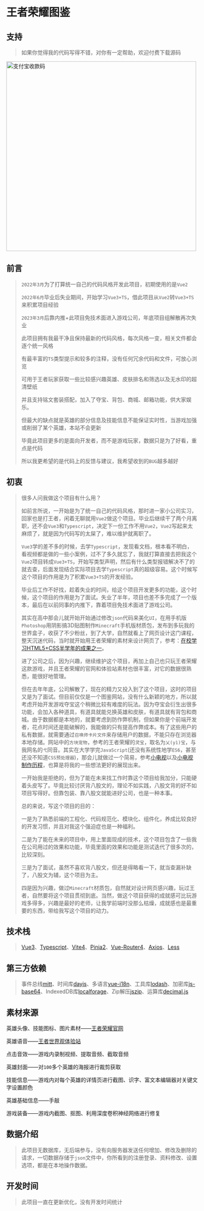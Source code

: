 # 王者荣耀图鉴

## 支持

> 如果你觉得我的代码写得不错，对你有一定帮助，欢迎付费下载源码

<img src="https://files.lyb.im/wzry-material/image/pay_code.png" style="width:500px" alt="支付宝收款码" />

## 前言

> `2022年3月`为了打算统一自己的代码风格开发此项目，初期使用的是`Vue2`
>
> `2022年6月`毕业后失业期间，开始学习`Vue3+TS`，借此项目从`Vue2`转`Vue3+TS`来积累项目经验
>
> `2023年3月`后靠内推+此项目免技术面进入游戏公司，年底项目组解散再次失业
>
> 此项目拥有我最干净且保持最新的代码风格，每次风格一变，相关文件都会逐个统一风格
>
> 有最丰富的`TS`类型提示和较多的注释，没有任何冗余代码和文件，可放心浏览
>
> 可用于王者玩家获取一些比较感兴趣英雄、皮肤排名和筛选以及无水印的超清壁纸
>
> 并且支持铭文套装搭配，加入了夺宝、背包、商城、邮箱功能，供大家娱乐。
>
> 但最大的缺点就是英雄的部分信息及技能信息不能保证实时性，当游戏加强或削弱了某个英雄，本站不会更新
>
> 毕竟此项目更多的是面向开发者，而不是游戏玩家，数据只是为了好看，重点是代码
>
> 所以我更希望的是代码上的反馈与建议，我希望收到的`BUG`越多越好

## 初衷

> 很多人问我做这个项目有什么用？
>
> 如前言所说，一开始是为了统一自己的代码风格，那时进一家小公司实习，回家也是打王者，闲着无聊就用`Vue2`做这个项目。毕业后继续干了两个月离职，还不会`Vue3`和`Typescript`，决定下一份工作不用`Vue2`，`Vue2`写起来太麻烦了，就是因为代码写的太屎了，难以维护就离职了。
>
> 
>
> `Vue3`学的差不多的时候，去学`Typescript`，发现看文档，根本看不明白，看视频都是做的一些小案例，过不了多久就忘了，我就打算直接去把我这个`Vue2`项目转成`Vue3+TS`，开始写类型声明，然后有什么类型报错解决不了的就去查，后面发现结合实际项目去学`Typescript`真的超级容易。这个时候写这个项目的作用是为了积累`Vue3+TS`的开发经验。
>
> 
>
> 毕业后工作不好找，趁着失业的时间，给这个项目开发更多的功能，这个时候，这个项目的作用是为了面试。失业了半年，项目也差不多完成了一个版本，最后在以前同事的内推下，靠着项目免技术面进了游戏公司。
>
> 
>
> 其实在高中那会儿就开始开始通过修改`json`代码来美化`UI`，在用手机版`Photoshop`用阴影搞3D贴图制作`Minecraft`手机版材质包，发布到多玩我的世界盒子，收获了不少粉丝，到了大学，自然就看上了网页设计这门课程，整天沉迷代码，当时就开始用王者荣耀的素材来设计网页了，参考：[在校学习HTML5+CSS半学年的成果之一](https://www.bilibili.com/video/BV1rT4y1G7uY)。
>
> 
>
> 进了公司之后，因为兴趣，继续维护这个项目，再加上自己也只玩王者荣耀这款游戏，并且王者荣耀的官网和体验站素材也很丰富，对它的数据很熟悉，能很好地管理。
>
> 
>
> 但在去年年底，公司解散了，现在的精力又投入到了这个项目，这时的项目又是为了面试。但目前仅仅是一个图鉴网站，没有什么新颖的地方，所以就考虑开始开发游戏夺宝这个稍微比较有难度的玩法。因为夺宝会衍生出很多功能，会加入各种道具，有道具就能兑换英雄和皮肤，有道具就有背包和商城。由于数据都是本地的，就要考虑到防作弊机制，但如果你是个前端开发者，花点时间还是能破解的，我能做的只有提高作弊成本。有了这些用户的私有数据，就需要通过`召唤师卡片文件`来存储用户的数据，不能只存在浏览器本地存储。网站中的`方块宠物`，参考的王者荣耀的`灵宝`，取名为`乂(yì)宝`，与我网名的`弋`同音。其实在大学学完`JavaScript`(还没有系统性地学`ES6`，甚至还没不知道`CSS预处理器`)，那会儿就做过一个简易，参考[小电视](https://lengyibai.gitee.io/tv)以及[小电视制作历程](https://www.bilibili.com/video/BV1bt4y167cE?p=2)，也算是将我的一些想法更好的展现出来。
>
> 
>
> 一开始我是拒绝的，但为了能在未来找工作时靠这个项目给我加分，只能硬着头皮写了。毕竟比较讨厌背八股文的，理论不如实践，八股文背的好不如项目写得好。但靠包装、靠八股文就能进好公司，也是一种本事。
>
> 
>
> 总的来说，写这个项目的目的：
>
> 一是为了熟悉前端的工程化、代码规范化、模块化、组件化，养成比较良好的开发习惯，并且对我这个强迫症也是一种福利。
>
> 二是为了能在未来的项目中，用上里面现成的技术，这个项目包含了一些我在公司用过的效果和功能，毕竟里面的效果和功能是测试迭代了很多次的，比较深刻。
>
> 三是为了面试，虽然不喜欢背八股文，但还是得略看一下，就当查漏补缺了，八股文为辅，这个项目为主。
>
> 四是因为兴趣，做过`Minecraft`材质包，自然就对设计网页感兴趣，玩过王者，自然要将这个项目贯彻到底。当然，做这个项目获得的成就感可比玩游戏多得多，兴趣是最好的老师，让我学前端时没那么枯燥，成就感也是最重要的东西，带给我写这个项目的动力。
>
> 
>

## 技术栈

> [Vue3](https://cn.vuejs.org)、[Typescript](https://www.tslang.cn/index.html)、[Vite4](https://vitejs.cn)、[Pinia2](https://pinia.vuejs.org)、[Vue-Router4](https://router.vuejs.org/zh)、[Axios](https://www.axios-http.cn)、[Less](https://less.bootcss.com)

## 第三方依赖

> 事件总线[mitt](https://github.com/developit/mitt)、时间库[dayjs](https://github.com/iamkun/dayjs)、多语言[vue-i18n](https://github.com/intlify/vue-i18n-next)、工具库[lodash](https://github.com/lodash/lodash)、加密库[js-base64](https://github.com/dankogai/js-base64)、IndexedDB库[localforage](https://github.com/localForage/localForage)、Zip解压[jszip](https://github.com/Stuk/jszip)、运算库[decimal.js](https://github.com/MikeMcl/decimal.js)

## 素材来源

英雄头像、技能图标、图片素材——[王者荣耀官网](https://pvp.qq.com)

英雄语音——[王者世界观体验站](https://pvp.qq.com/ip)

点击音效——游戏内录制视频、提取音频、截取音频

英雄封面——对`100`多个英雄的海报进行裁剪获取

技能信息——游戏内对每个英雄的详情页进行截图、识字、富文本编辑器对关键文字设置颜色

英雄基础信息——手敲

游戏装备——游戏内截图、抠图、利用深度卷积神经网络进行修复

## 数据介绍

> 此项目无数据库，无后端参与，没有向服务器发送任何增加、修改及删除的请求，一切数据存储于`json`文件中，你所看到的注册登录、资料修改、设置选项，都是在本地操作数据。
>

## 开发时间

> 此项目一直在更新优化，没有开发时间统计
